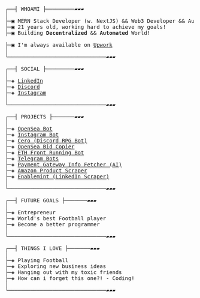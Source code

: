 <pre>

┌──┤ WHOAMI ├─────────▰▰▰
│
├─▣ MERN Stack Developer (w. NextJS) && Web3 Developer && Automation Expert
├─▣ 21 years old, working hard to achieve my goals!
├─▣ Building <b>Decentralized</b> && <b>Automated</b> World!
<!-- ├─▣ Currently working on <a target="_blank" href='https://muntadaaid.org'>Muntada Aid</a> -->
├─▣ I'm always available on <a target="_blank" href="https://www.upwork.com/freelancers/~01c25b9d2e61d1a697">Upwork</a>
│
└───────────────────────────────▰▰▰

┌──┤ SOCIAL ├─────────▰▰▰
│
├─◈ <a target="_blank" href="https://www.linkedin.com/in/sajawal-fareedi/">LinkedIn</a>
├─◈ <a target="_blank" href="https://discord.com/users/942686625320804403">Discord</a>
├─◈ <a target="_blank" href="https://www.instagram.com/sajawal_fareedi">Instagram</a>
│
└───────────────────────────────▰▰▰

┌──┤ PROJECTS ├───────▰▰▰
│
├─◈ <a href="https://github.com/SajawalFareedi/OpenSea-NFT-Buyer">OpenSea Bot</a>
├─◈ <a href="https://github.com/SajawalFareedi/insta-scrapper">Instagram Bot</a>
├─◈ <a href="https://github.com/SajawalFareedi/cero-discord-bot">Cero (Discord RPG Bot)</a>
├─◈ <a href="https://github.com/SajawalFareedi/OpenSea_bid_copier">OpenSea Bid Copier</a>
├─◈ <a href="https://github.com/SajawalFareedi/wallet-front-running-bot">ETH Front Running Bot</a>
├─◈ <a href="https://github.com/SajawalFareedi/different_telegram_bots">Telegram Bots</a>
├─◈ <a href="https://github.com/SajawalFareedi/ai_bot_payment_fetcher">Payment Gateway Info Fetcher (AI)</a>
├─◈ <a href="https://github.com/SajawalFareedi/amazon-scraping-bot">Amazon Product Scraper</a>
├─◈ <a href="https://github.com/SajawalFareedi/enablemint">Enablemint (LinkedIn Scraper)</a>
│
└───────────────────────────────▰▰▰

┌──┤ FUTURE GOALS ├───────▰▰▰
│
├─◈ Entrepreneur
├─◈ World's best Football player
├─◈ Become a better programmer
│
└───────────────────────────────▰▰▰

┌──┤ THINGS I LOVE ├───────▰▰▰
│
├─◈ Playing Football
├─◈ Exploring new business ideas
├─◈ Hanging out with my toxic friends
├─◈ How can i forget this one?! - Coding!
│
└───────────────────────────────▰▰▰
</pre>
